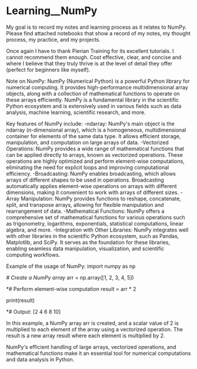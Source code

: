 # Learning__NumPy

My goal is to record my notes and learning process as it relates to NumPy. Please find attached notebooks that show a record of my notes, my thought process, my practice, and my projects.

Once again I have to thank Pierian Training for its excellent tutorials. I cannot recommend them enough. Cost effective, clear, and concise and where I believe that they truly thrive is at the level of detail they offer (perfect for beginners like myself).

Note on NumPy:
NumPy (Numerical Python) is a powerful Python library for numerical computing. It provides high-performance multidimensional array objects, along with a collection of mathematical functions to operate on these arrays efficiently. NumPy is a fundamental library in the scientific Python ecosystem and is extensively used in various fields such as data analysis, machine learning, scientific research, and more.

Key features of NumPy include:
-ndarray: NumPy's main object is the ndarray (n-dimensional array), which is a homogeneous, multidimensional container for elements of the same data type. It allows efficient storage, manipulation, and computation on large arrays of data.
-Vectorized Operations: NumPy provides a wide range of mathematical functions that can be applied directly to arrays, known as vectorized operations. These operations are highly optimized and perform element-wise computations, eliminating the need for explicit loops and improving computational efficiency.
-Broadcasting: NumPy enables broadcasting, which allows arrays of different shapes to be used in operations. Broadcasting automatically applies element-wise operations on arrays with different dimensions, making it convenient to work with arrays of different sizes.
-Array Manipulation: NumPy provides functions to reshape, concatenate, split, and transpose arrays, allowing for flexible manipulation and rearrangement of data.
-Mathematical Functions: NumPy offers a comprehensive set of mathematical functions for various operations such as trigonometry, logarithms, exponentials, statistical computations, linear algebra, and more.
-Integration with Other Libraries: NumPy integrates well with other libraries in the scientific Python ecosystem, such as Pandas, Matplotlib, and SciPy. It serves as the foundation for these libraries, enabling seamless data manipulation, visualization, and scientific computing workflows.

Example of the usage of NumPy:
import numpy as np

*# Create a NumPy array*
arr = np.array([1, 2, 3, 4, 5])

*# Perform element-wise computation
result = arr * 2

print(result)  

*# Output: [2 4 6 8 10]

In this example, a NumPy array arr is created, and a scalar value of 2 is multiplied to each element of the array using a vectorized operation. The result is a new array result where each element is multiplied by 2.

NumPy's efficient handling of large arrays, vectorized operations, and mathematical functions make it an essential tool for numerical computations and data analysis in Python.
